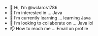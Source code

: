 - 👋 Hi, I’m @wclaros1786
- 👀 I’m interested in ... Java
- 🌱 I’m currently learning ... learning Java
- 💞️ I’m looking to collaborate on ... Java lol
- 📫 How to reach me ... Email on profile

<!---
wclaros1786/wclaros1786 is a ✨ special ✨ repository because its `README.md` (this file) appears on your GitHub profile.
You can click the Preview link to take a look at your changes.
--->
